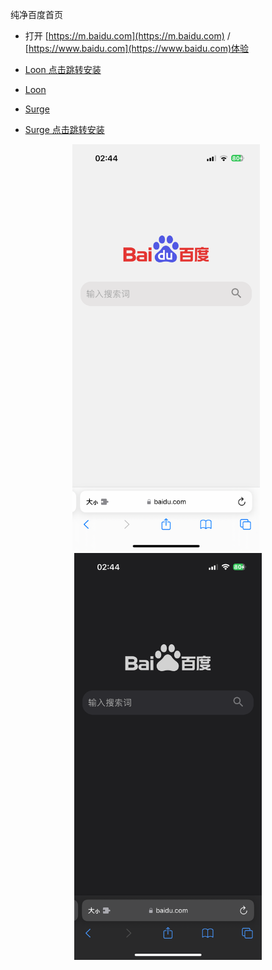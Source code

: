 纯净百度首页

- 打开 [https://m.baidu.com](https://m.baidu.com) / [https://www.baidu.com](https://www.baidu.com)体验

- [Loon 点击跳转安装](https://www.nsloon.com/openloon/import?plugin=https://raw.githubusercontent.com/Keywos/rule/main/script/baidu_index/bd.plugin) 
- [Loon](https://raw.githubusercontent.com/Keywos/rule/main/script/baidu_index/bd.plugin)
- [Surge](https://raw.githubusercontent.com/Keywos/rule/main/script/baidu_index/bd.sgmodule)
- <a href="surge:///install-module?url=https://raw.githubusercontent.com/Keywos/rule/main/script/baidu_index/bd.sgmodule">Surge 点击跳转安装</a>

<div align="center">
  <img src="img/w.PNG" alt="浅色" width="300px" style="margin-right: 6px;" />
  <img src="img/b.PNG" alt="深色" width="300px" />
</div>
